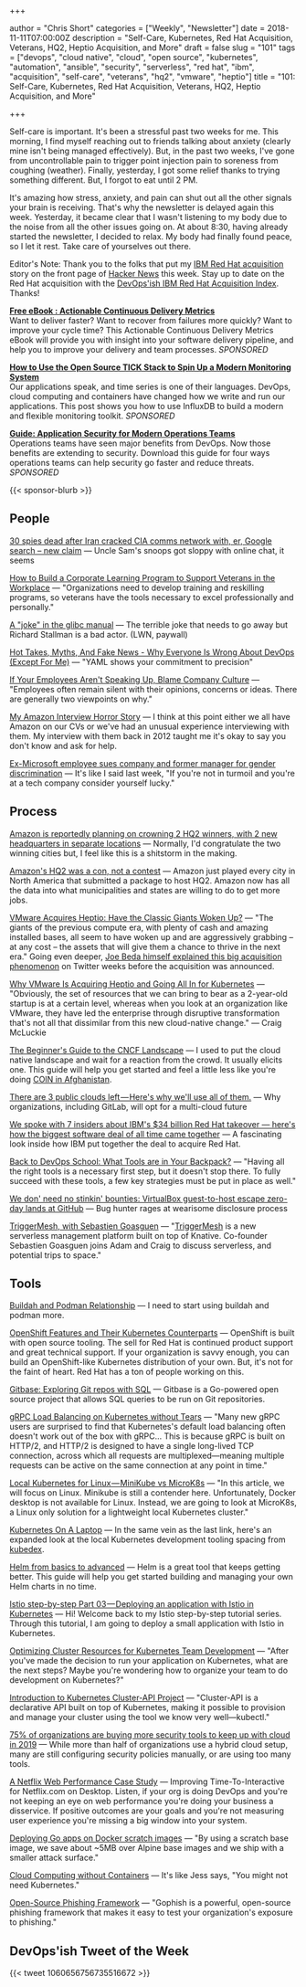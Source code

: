 +++

author = "Chris Short"
categories = ["Weekly", "Newsletter"]
date = 2018-11-11T07:00:00Z
description = "Self-Care, Kubernetes, Red Hat Acquisition, Veterans, HQ2, Heptio Acquisition, and More"
draft = false
slug = "101"
tags = ["devops", "cloud native", "cloud", "open source", "kubernetes", "automation", "ansible", "security", "serverless", "red hat", "ibm", "acquisition", "self-care", "veterans", "hq2", "vmware", "heptio"]
title = "101: Self-Care, Kubernetes, Red Hat Acquisition, Veterans, HQ2, Heptio Acquisition, and More"

+++

Self-care is important. It's been a stressful past two weeks for me. This morning, I find myself reaching out to friends talking about anxiety (clearly mine isn't being managed effectively). But, in the past two weeks, I've gone from uncontrollable pain to trigger point injection pain to soreness from coughing (weather). Finally, yesterday, I got some relief thanks to trying something different. But, I forgot to eat until 2 PM.

It's amazing how stress, anxiety, and pain can shut out all the other signals your brain is receiving. That's why the newsletter is delayed again this week. Yesterday, it became clear that I wasn't listening to my body due to the noise from all the other issues going on. At about 8:30, having already started the newsletter, I decided to relax. My body had finally found peace, so I let it rest. Take care of yourselves out there.

Editor's Note: Thank you to the folks that put my [IBM Red Hat acquisition](https://chrisshort.net/one-fish-two-fish-blue-fish-sporting-new-red-hat/) story on the front page of [Hacker News](https://news.ycombinator.com/item?id=18391098) this week. Stay up to date on the Red Hat acquisition with the [DevOps'ish IBM Red Hat Acquisition Index](/ibm-red-hat-acquisition-index/). Thanks!

[**Free eBook : Actionable Continuous Delivery Metrics**](https://www.gocd.org/ebook-cd-analytics.html)  
Want to deliver faster? Want to recover from failures more quickly? Want to improve your cycle time? This Actionable Continuous Delivery Metrics eBook will provide you with insight into your software delivery pipeline, and help you to improve your delivery and team processes. *SPONSORED*

[**How to Use the Open Source TICK Stack to Spin Up a Modern Monitoring System**](https://www.influxdata.com/blog/how-to-use-the-open-source-tick-stack-to-spin-up-a-modern-monitoring-system-for-your-application-and-infrastructure/?utm_campaign=devopsish&utm_medium=partner&utm_source=email&utm_content=&utm_term=)  
Our applications speak, and time series is one of their languages. DevOps, cloud computing and containers have changed how we write and run our applications. This post shows you how to use InfluxDB to build a modern and flexible monitoring toolkit. *SPONSORED*

[**Guide: Application Security for Modern Operations Teams**](https://info.signalsciences.com/application-security-modern-operations-teams?utm_medium=newsletter&utm_source=devopsish)  
Operations teams have seen major benefits from DevOps. Now those benefits are extending to security. Download this guide for four ways operations teams can help security go faster and reduce threats. *SPONSORED*

{{< sponsor-blurb >}}

## People

[30 spies dead after Iran cracked CIA comms network with, er, Google search – new claim](https://www.theregister.co.uk/2018/11/02/iran_cracked_cia_google/) — Uncle Sam's snoops got sloppy with online chat, it seems

[How to Build a Corporate Learning Program to Support Veterans in the Workplace](https://www.nextgov.com/ideas/2018/11/how-build-corporate-learning-program-support-veterans-workplace/152675/) — "Organizations need to develop training and reskilling programs, so veterans have the tools necessary to excel professionally and personally."

[A "joke" in the glibc manual](https://lwn.net/SubscriberLink/770966/59c167cf87385449/) — The terrible joke that needs to go away but Richard Stallman is a bad actor. (LWN, paywall)

[Hot Takes, Myths, And Fake News - Why Everyone Is Wrong About DevOps (Except For Me)](https://dev.to/mattstratton/hot-takes-myths-and-fake-news---why-everyone-is-wrong-about-devops-except-for-me-265j) — "YAML shows your commitment to precision"

[If Your Employees Aren't Speaking Up, Blame Company Culture](https://hbr.org/2018/11/if-your-employees-arent-speaking-up-blame-company-culture) — "Employees often remain silent with their opinions, concerns or ideas. There are generally two viewpoints on why."

[My Amazon Interview Horror Story](https://www.igorkromin.net/index.php/2018/11/04/my-amazon-interview-horror-story/) — I think at this point either we all have Amazon on our CVs or we've had an unusual experience interviewing with them. My interview with them back in 2012 taught me it's okay to say you don't know and ask for help.

[Ex-Microsoft employee sues company and former manager for gender discrimination](https://www.geekwire.com/2018/ex-microsoft-employee-sues-company-former-manager-gender-discrimination/) — It's like I said last week, "If you're not in turmoil and you're at a tech company consider yourself lucky."

## Process

[Amazon is reportedly planning on crowning 2 HQ2 winners, with 2 new headquarters in separate locations](https://www.businessinsider.com/amazon-hq2-two-cities-separate-report-2018-11) — Normally, I'd congratulate the two winning cities but, I feel like this is a shitstorm in the making.

[Amazon's HQ2 was a con, not a contest](https://www.recode.net/2018/11/9/18077342/amazon-hq2-headquarters-jeff-bezos-dc-ny-virginia-long-island-kara-swisher-scott-galloway) — Amazon just played every city in North America that submitted a package to host HQ2. Amazon now has all the data into what municipalities and states are willing to do to get more jobs.

[VMware Acquires Heptio: Have the Classic Giants Woken Up?](https://www.cloudbees.com/blog/vmware-acquires-heptio-have-classic-giants-woken) — "The giants of the previous compute era, with plenty of cash and amazing installed bases, all seem to have woken up and are aggressively grabbing – at any cost – the assets that will give them a chance to thrive in the next era." Going even deeper, [Joe Beda himself explained this big acquisition phenomenon](https://twitter.com/alicegoldfuss/status/1056980938272399360) on Twitter weeks before the acquisition was announced.

[Why VMware Is Acquiring Heptio and Going All In for Kubernetes](http://www.eweek.com/cloud/why-vmware-is-acquiring-heptio-and-going-all-in-for-kubernetes) — "Obviously, the set of resources that we can bring to bear as a 2-year-old startup is at a certain level, whereas when you look at an organization like VMware, they have led the enterprise through disruptive transformation that's not all that dissimilar from this new cloud-native change." — Craig McLuckie

[The Beginner's Guide to the CNCF Landscape](https://www.cncf.io/blog/2018/11/05/34097/) — I used to put the cloud native landscape and wait for a reaction from the crowd. It usually elicits one. This guide will help you get started and feel a little less like you're doing [COIN in Afghanistan](https://www.theguardian.com/news/datablog/2010/apr/29/mcchrystal-afghanistan-powerpoint-slide).

[There are 3 public clouds left — Here's why we'll use all of them.](https://medium.com/gitlab-magazine/there-are-3-public-clouds-left-and-well-use-all-of-them-214858d793e9) — Why organizations, including GitLab, will opt for a multi-cloud future

[We spoke with 7 insiders about IBM's $34 billion Red Hat takeover — here's how the biggest software deal of all time came together](https://www.businessinsider.com/how-ibm-and-red-hat-deal-came-together-2018-10) — A fascinating look inside how IBM put together the deal to acquire Red Hat.

[Back to DevOps School: What Tools are in Your Backpack?](https://devops.com/back-to-devops-school-what-tools-are-in-your-backpack/) — "Having all the right tools is a necessary first step, but it doesn't stop there. To fully succeed with these tools, a few key strategies must be put in place as well."

[We don' need no stinkin' bounties: VirtualBox guest-to-host escape zero-day lands at GitHub](https://www.theregister.co.uk/2018/11/07/virtualbox_0day_github/) — Bug hunter rages at wearisome disclosure process

[TriggerMesh, with Sebastien Goasguen](https://kubernetespodcast.com/episode/028-triggermesh/) — "[TriggerMesh](https://triggermesh.com/) is a new serverless management platform built on top of Knative. Co-founder Sebastien Goasguen joins Adam and Craig to discuss serverless, and potential trips to space."

## Tools

[Buildah and Podman Relationship](https://podman.io/blogs/2018/10/31/podman-buildah-relationship.html) — I need to start using buildah and podman more.

[OpenShift Features and Their Kubernetes Counterparts](https://elastisys.com/2018/11/06/openshift-features-kubernetes-counterparts/) — OpenShift is built with open source tooling. The sell for Red Hat is continued product support and great technical support. If your organization is savvy enough, you can build an OpenShift-like Kubernetes distribution of your own. But, it's not for the faint of heart. Red Hat has a ton of people working on this.

[Gitbase: Exploring Git repos with SQL](https://opensource.com/article/18/11/gitbase) — Gitbase is a Go-powered open source project that allows SQL queries to be run on Git repositories.

[gRPC Load Balancing on Kubernetes without Tears](https://kubernetes.io/blog/2018/11/07/grpc-load-balancing-on-kubernetes-without-tears/) — "Many new gRPC users are surprised to find that Kubernetes's default load balancing often doesn't work out of the box with gRPC... This is because gRPC is built on HTTP/2, and HTTP/2 is designed to have a single long-lived TCP connection, across which all requests are multiplexed—meaning multiple requests can be active on the same connection at any point in time."

[Local Kubernetes for Linux — MiniKube vs MicroK8s](https://medium.com/containers-101/local-kubernetes-for-linux-minikube-vs-microk8s-1b2acad068d3) — "In this article, we will focus on Linux. Minikube is still a contender here. Unfortunately, Docker desktop is not available for Linux. Instead, we are going to look at MicroK8s, a Linux only solution for a lightweight local Kubernetes cluster."

[Kubernetes On A Laptop](https://kubedex.com/local-kubernetes/) — In the same vein as the last link, here's an expanded look at the local Kubernetes development tooling spacing from [kubedex](https://kubedex.com/).

[Helm from basics to advanced](https://banzaicloud.com/blog/creating-helm-charts/) — Helm is a great tool that keeps getting better. This guide will help you get started building and managing your own Helm charts in no time.

[Istio step-by-step Part 03 — Deploying an application with Istio in Kubernetes](https://medium.com/@nethminiromina/istio-step-by-step-part-03-deploying-an-application-with-istio-in-kubernetes-d2b1de64fb6b) — Hi! Welcome back to my Istio step-by-step tutorial series. Through this tutorial, I am going to deploy a small application with Istio in Kubernetes.

[Optimizing Cluster Resources for Kubernetes Team Development](https://www.weave.works/blog/optimizing-cluster-resources-for-kubernetes-team-development) — "After you've made the decision to run your application on Kubernetes, what are the next steps? Maybe you're wondering how to organize your team to do development on Kubernetes?"

[Introduction to Kubernetes Cluster-API Project](https://www.loodse.com/blog/2018-11-08-cluster-api-introduction/) — "Cluster-API is a declarative API built on top of Kubernetes, making it possible to provision and manage your cluster using the tool we know very well—kubectl."

[75% of organizations are buying more security tools to keep up with cloud in 2019](https://www.techrepublic.com/article/75-of-organizations-are-buying-more-security-tools-to-keep-up-with-cloud-in-2019/) — While more than half of organizations use a hybrid cloud setup, many are still configuring security policies manually, or are using too many tools.

[A Netflix Web Performance Case Study](https://medium.com/dev-channel/a-netflix-web-performance-case-study-c0bcde26a9d9) — Improving Time-To-Interactive for Netflix.com on Desktop. Listen, if your org is doing DevOps and you're not keeping an eye on web performance you're doing your business a disservice. If positive outcomes are your goals and you're not measuring user experience you're missing a big window into your system.

[Deploying Go apps on Docker scratch images](https://weberc2.bitbucket.io/posts/golang-docker-scratch-app.html) — "By using a scratch base image, we save about ~5MB over Alpine base images and we ship with a smaller attack surface."

[Cloud Computing without Containers](https://blog.cloudflare.com/cloud-computing-without-containers/) — It's like Jess says, "You might not need Kubernetes."

[Open-Source Phishing Framework](https://getgophish.com/) — "Gophish is a powerful, open-source phishing framework that makes it easy to test your organization's exposure to phishing."

## DevOps'ish Tweet of the Week

{{< tweet 1060656756735516672 >}}
